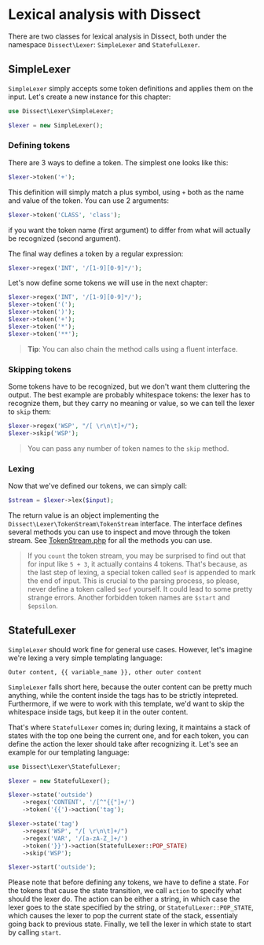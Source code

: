 Lexical analysis with Dissect
=============================

There are two classes for lexical analysis in Dissect, both under the
namespace `Dissect\Lexer`: `SimpleLexer` and `StatefulLexer`.

SimpleLexer
-----------

`SimpleLexer` simply accepts some token definitions and applies them on
the input. Let's create a new instance for this chapter:

```php
use Dissect\Lexer\SimpleLexer;

$lexer = new SimpleLexer();
```

### Defining tokens

There are 3 ways to define a token. The simplest one looks like this:

```php
$lexer->token('+');
```

This definition will simply match a plus symbol, using `+` both as the
name and value of the token. You can use 2 arguments:

```php
$lexer->token('CLASS', 'class');
```

if you want the token name (first argument) to differ from what will actually be
recognized (second argument).

The final way defines a token by a regular expression:

```php
$lexer->regex('INT', '/[1-9][0-9]*/');
```

Let's now define some tokens we will use in the next chapter:

```php
$lexer->regex('INT', '/[1-9][0-9]*/');
$lexer->token('(');
$lexer->token(')');
$lexer->token('+');
$lexer->token('*');
$lexer->token('**');
```

> **Tip**: You can also chain the method calls using a fluent interface.

### Skipping tokens

Some tokens have to be recognized, but we don't want them cluttering the
output. The best example are probably whitespace tokens: the lexer has
to recognize them, but they carry no meaning or value, so we can tell
the lexer to `skip` them:

```php
$lexer->regex('WSP', "/[ \r\n\t]+/");
$lexer->skip('WSP');
```

> You can pass any number of token names to the `skip` method.

### Lexing

Now that we've defined our tokens, we can simply call:

```php
$stream = $lexer->lex($input);
```

The return value is an object implementing the
`Dissect\Lexer\TokenStream\TokenStream` interface. The interface defines
several methods you can use to inspect and move through the token
stream. See [TokenStream.php][tokenstream] for all the methods you can
use.

> If you `count` the token stream, you may be surprised to find out that
> for input like `5 + 3`, it actually contains 4 tokens. That's because,
> as the last step of lexing, a special token called `$eof` is appended
> to mark the end of input. This is crucial to the parsing process, so
> please, never define a token called `$eof` yourself. It could lead to
> some pretty strange errors. Another forbidden token names are `$start`
> and `$epsilon`.

StatefulLexer
-------------

`SimpleLexer` should work fine for general use cases. However, let's
imagine we're lexing a very simple templating language:

    Outer content, {{ variable_name }}, other outer content

`SimpleLexer` falls short here, because the outer content can be pretty
much anything, while the content inside the tags has to be strictly
intepreted. Furthermore, if we were to work with this template, we'd
want to skip the whitespace inside tags, but keep it in the outer
content.

That's where `StatefulLexer` comes in; during lexing, it maintains a
stack of states with the top one being the current one, and for each
token, you can define the action the lexer should take after recognizing
it. Let's see an example for our templating language:

```php
use Dissect\Lexer\StatefulLexer;

$lexer = new StatefulLexer();

$lexer->state('outside')
    ->regex('CONTENT', '/[^"{{"]+/')
    ->token('{{')->action('tag');

$lexer->state('tag')
    ->regex('WSP', "/[ \r\n\t]+/")
    ->regex('VAR', '/[a-zA-Z_]+/')
    ->token('}}')->action(StatefulLexer::POP_STATE)
    ->skip('WSP');

$lexer->start('outside');
```

Please note that before defining any tokens, we have to define a state.
For the tokens that cause the state transition, we call `action` to
specify what should the lexer do. The action can be either a string, in
which case the lexer goes to the state specified by the string, or
`StatefulLexer::POP_STATE`, which causes the lexer to pop the current
state of the stack, essentialy going back to previous state.
Finally, we tell the lexer in which state to start by calling `start`.

[tokenstream]: https://github.com/jakubledl/dissect/blob/master/src/Dissect/Lexer/TokenStream/TokenStream.php
